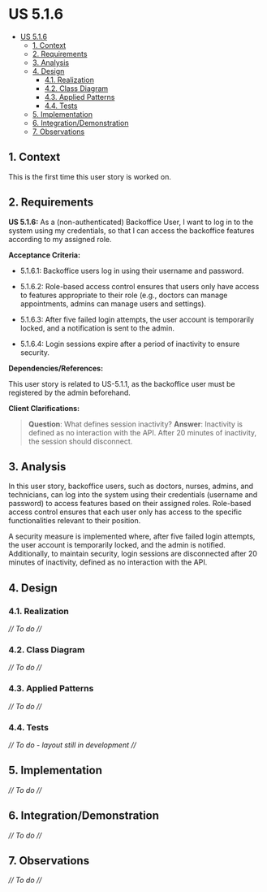 # US 5.1.6

<!-- TOC -->
- [US 5.1.6](#us-516)
  - [1. Context](#1-context)
  - [2. Requirements](#2-requirements)
  - [3. Analysis](#3-analysis)
  - [4. Design](#4-design)
    - [4.1. Realization](#41-realization)
    - [4.2. Class Diagram](#42-class-diagram)
    - [4.3. Applied Patterns](#43-applied-patterns)
    - [4.4. Tests](#44-tests)
  - [5. Implementation](#5-implementation)
  - [6. Integration/Demonstration](#6-integrationdemonstration)
  - [7. Observations](#7-observations)
<!-- TOC -->

## 1. Context

This is the first time this user story is worked on.

## 2. Requirements

**US 5.1.6:** As a (non-authenticated) Backoffice User, I want to log in to the system using my credentials, so that I can access the backoffice features according to my assigned role.

**Acceptance Criteria:**

- 5.1.6.1: Backoffice users log in using their username and password.

- 5.1.6.2: Role-based access control ensures that users only have access to features appropriate to their role (e.g., doctors can manage appointments, admins can manage users and settings).

- 5.1.6.3:  After five failed login attempts, the user account is temporarily locked, and a notification is
sent to the admin.

- 5.1.6.4:  Login sessions expire after a period of inactivity to ensure security.

**Dependencies/References:**

This user story is related to US-5.1.1, as the backoffice user must be registered by the admin beforehand.

**Client Clarifications:**

> **Question**: What defines session inactivity?
> **Answer**: Inactivity is defined as no interaction with the API. After 20 minutes of inactivity, the session should disconnect.


## 3. Analysis

In this user story, backoffice users, such as doctors, nurses, admins, and technicians, can log into the system using their credentials (username and password) to access features based on their assigned roles. Role-based access control ensures that each user only has access to the specific functionalities relevant to their position.

A security measure is implemented where, after five failed login attempts, the user account is temporarily locked, and the admin is notified. Additionally, to maintain security, login sessions are disconnected after 20 minutes of inactivity, defined as no interaction with the API.

## 4. Design

### 4.1. Realization

_// To do //_

### 4.2. Class Diagram

_// To do //_

### 4.3. Applied Patterns

_// To do //_

### 4.4. Tests

_// To do - layout still in development //_

## 5. Implementation

_// To do //_

## 6. Integration/Demonstration

_// To do //_

## 7. Observations

_// To do //_
